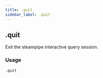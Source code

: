 ```yaml
---
title: .quit
sidebar_label: .quit
---
```


## .quit
Exit the steampipe interactive query session.  

### Usage
```
.quit
```